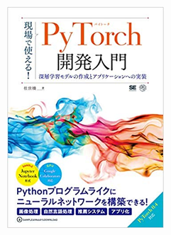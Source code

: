![pytorch_cover](https://github.com/takaiyuk/pytorch-introduction/blob/master/img/pytorch_cover.jpg "pytorch cover")
